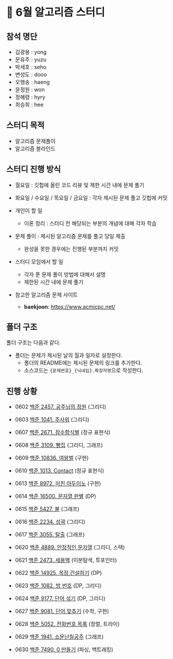 # :page_with_curl: 6월 알고리즘 스터디

## 참석 명단

* 김광용 : yong
* 문유주 : yuzu
* 박세호 : seho
* 변성도 : dooo
* 오행송 : haeng 
* 윤정원 : won
* 정혜령 : hyry
* 최승희 : hee

## 스터디 목적 

* 알고리즘 문제풀이
* 알고리즘 블라인드

## 스터디 진행 방식

* 월요일 : 깃헙에 올린 코드 리뷰 및 제한 시간 내에 문제 풀기  
* 화요일 / 수요일 / 목요일 / 금요일 : 각자 제시된 문제 풀고 깃헙에 커밋   
* 개인이 할 일

  * 이론 정리 : 스터디 전 해당되는 부분의 개념에 대해 각자 학습
* 문제 풀이 : 제시된 알고리즘 문제를 풀고 당일 제출 
    * 완성을 못한 경우에는 진행된 부분까지 커밋
* 스터디 모임에서 할 일

  * 각자 푼 문제 풀이 방법에 대해서 설명
  * 제한된 시간 내에  문제 풀기
* 참고한 알고리즘 문제 사이트

  *  **baekjoon**: https://www.acmicpc.net/

## 폴더 구조

폴더 구조는 다음과 같다.

* 폴더는 문제가 제시된 날의 월과 일자로 설정한다.
  * 폴더의 README에는 제시된 문제의 링크를 추가한다.
  * 소스코드는 `{문제번호}_{닉네임}.확장자명`으로 작성한다.

## 진행 상황

- 0602 [백준 2457. 공주님의 정원](https://www.acmicpc.net/problem/2457) (그리디)  

  

- 0603 [백준 1041. 주사위](https://www.acmicpc.net/problem/1041) (그리디)  

  

- 0607 [백준 2671. 잠수함식별](https://www.acmicpc.net/problem/2671) (정규 표현식)  

  

- 0608 [백준 3109. 빵집](https://www.acmicpc.net/problem/3109) (그리디, 그래프)  

  

- 0609 [백준 10836. 여왕벌](https://www.acmicpc.net/problem/10836) (구현)  

  

- 0610 [백준 1013. Contact](https://www.acmicpc.net/problem/1013) (정규 표현식)  

  

- 0613 [백준 8972. 미친 아두이노](https://www.acmicpc.net/problem/8972) (구현)  

  

- 0614 [백준 16500. 문자열 판별](https://www.acmicpc.net/problem/16500) (DP)  

  

- 0615 [백준 5427. 불](https://www.acmicpc.net/problem/5427) (그래프)  

  

- 0616 [백준 2234. 성곽](https://www.acmicpc.net/problem/2234) (그리디)  

  

- 0617 [백준 3055. 탈출](https://www.acmicpc.net/problem/3055) (그래프)    

  

- 0620 [백준 4889. 안정적인 문자열](https://www.acmicpc.net/problem/4889) (그리디, 스택)    

  

- 0621 [백준 2473. 세용액](https://www.acmicpc.net/problem/2473) (이분탐색, 투포인터)    

  
  
- 0622 [백준 14925. 목장 건설하기](https://www.acmicpc.net/problem/14925) (DP)    

  

- 0623 [백준 1082. 방 번호](https://www.acmicpc.net/problem/1082) (DP, 그리디)    

  

- 0624 [백준 9177. 단어 섞기](https://www.acmicpc.net/problem/9177) (DP, 그리디)    

  
  
- 0627 [백준 9081. 단어 맞추기](https://www.acmicpc.net/problem/9081) (수학, 구현)  



- 0628 [백준 5052. 전화번호 목록](https://www.acmicpc.net/problem/5052) (정렬, 트라이)    

  

- 0629 [백준 1941. 소문난칠공주](https://www.acmicpc.net/problem/1941) (그래프)    

  

- 0630 [백준 7490. 0 만들기](https://www.acmicpc.net/problem/7490) (파싱, 백트래킹)    
